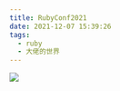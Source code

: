 ```yaml
---
title: RubyConf2021
date: 2021-12-07 15:39:26
tags:
  - ruby
  - 大佬的世界
---
```


![](./WechatIMG1.jpeg)


